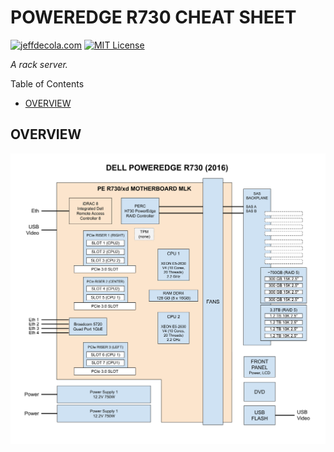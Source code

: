 # POWEREDGE R730 CHEAT SHEET

[![jeffdecola.com](https://img.shields.io/badge/website-jeffdecola.com-blue)](https://jeffdecola.com)
[![MIT License](https://img.shields.io/:license-mit-blue.svg)](https://jeffdecola.mit-license.org)

_A rack server._

Table of Contents

* [OVERVIEW](https://github.com/JeffDeCola/my-cheat-sheets/tree/master/other/stem/technology/computer-manufacturers/dell/poweredge-r730-cheat-sheet#overview)

## OVERVIEW

![IMAGE - dell-poweredge-r730-2016 - IMAGE](../../../../../../docs/pics/other/dell-poweredge-r730-2016.svg)
